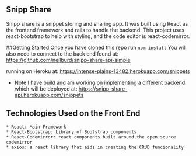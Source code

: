 ## Snipp Share
  Snipp share is a snippet storing and sharing app. It was built using React as the frontend framework and rails to handle the backend. This project uses react-bootstrap to help with styling, and the code editor is react-codemirror.

  ##Getting Started
  Once you have cloned this repo run `npm install`
  You will also need to connect to the back end found at:
    https://github.com/neilburd/snipp-share-api-simple

  running on Heroku at:
    https://intense-plains-13482.herokuapp.com/snippets

  * Note I have build and am working on implementing a different backend which will be deployed at:
    https://snipp-share-api.herokuapp.com/snippets

  ## Technologies Used on the Front End
    * React: Main Framework
    * React-Bootstrap: Library of Bootstrap components
    * React-Codemirror: react components built around the open source codemirror
    * axios: a react library that aids in creating the CRUD funcionality
